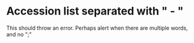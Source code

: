 # Accession list separated with " - "

This should throw an error.
Perhaps alert when there are multiple words, and no ";"

